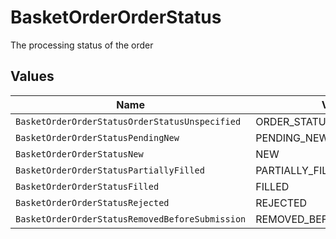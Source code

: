 # BasketOrderOrderStatus

The processing status of the order


## Values

| Name                                            | Value                                           |
| ----------------------------------------------- | ----------------------------------------------- |
| `BasketOrderOrderStatusOrderStatusUnspecified`  | ORDER_STATUS_UNSPECIFIED                        |
| `BasketOrderOrderStatusPendingNew`              | PENDING_NEW                                     |
| `BasketOrderOrderStatusNew`                     | NEW                                             |
| `BasketOrderOrderStatusPartiallyFilled`         | PARTIALLY_FILLED                                |
| `BasketOrderOrderStatusFilled`                  | FILLED                                          |
| `BasketOrderOrderStatusRejected`                | REJECTED                                        |
| `BasketOrderOrderStatusRemovedBeforeSubmission` | REMOVED_BEFORE_SUBMISSION                       |